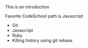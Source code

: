 This is an introduction

Favorite CodeSchool path is Javascript

* Git
* Javascript
* Ruby
* Killing history using git rebase
